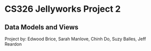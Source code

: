 # CS326 Jellyworks Project 2
## Data Models and Views

Project by: Edwood Brice, Sarah Manlove, Chinh Do, Suzy Balles, Jeff Reardon
